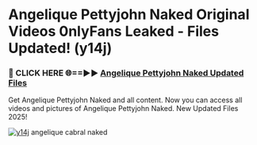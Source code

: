 # Angelique Pettyjohn Naked Original Videos 0nlyFans Leaked - Files Updated! (y14j)

<h3>🔴 CLICK HERE 🌐==►► <a href="https://tinyurl.com/up5wt9bj" rel="nofollow">Angelique Pettyjohn Naked Updated Files</a></h3>

Get Angelique Pettyjohn Naked and all content. Now you can access all videos and pictures of Angelique Pettyjohn Naked. New Updated Files 2025!

[![y14j](https://i.imgur.com/ABiUzMV.gif)](https://tinyurl.com/up5wt9bj)
angelique cabral naked